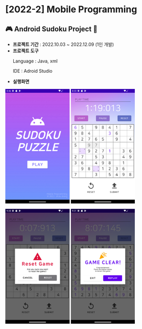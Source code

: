 # [2022-2] Mobile Programming
## :video_game: Android Sudoku Project :game_die:
- __프로젝트 기간__ : 2022.10.03 ~ 2022.12.09 (1인 개발)
- __프로젝트 도구__
    <p>Language : Java, xml
    <p>IDE : Adroid Studio
- __실행화면__
<p><img src="Sudoku/app/src/main/res/drawable-v24/screenshot_main.png" width="40%" height="40%"/> <img src="Sudoku/app/src/main/res/drawable-v24/screenshot_home.png" width="40%" height="40%"/> 
<p><img src="Sudoku/app/src/main/res/drawable-v24/screenshot_reset.png" width="40%" height="40%"/> <img src="Sudoku/app/src/main/res/drawable/screenshot_clear.png" width="40%" height="40%"/>
